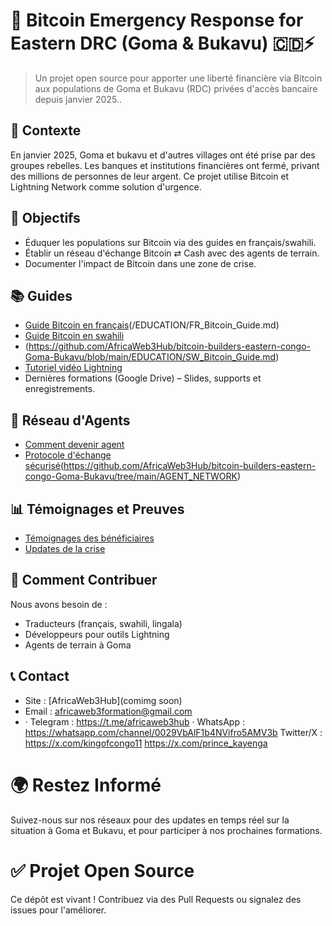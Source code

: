 # 🚨 Bitcoin Emergency Response for Eastern DRC (Goma & Bukavu) 🇨🇩⚡


> Un projet open source pour apporter une liberté financière via Bitcoin aux populations de Goma et Bukavu (RDC) privées d'accès bancaire depuis janvier 2025..

## 🚨 Contexte
En janvier 2025, Goma et bukavu et d'autres villages ont été prise par des groupes rebelles. Les banques et institutions financières ont fermé, privant des millions de personnes de leur argent. Ce projet utilise Bitcoin et Lightning Network comme solution d'urgence.

## 🎯 Objectifs
- Éduquer les populations sur Bitcoin via des guides en français/swahili.
- Établir un réseau d'échange Bitcoin ⇄ Cash avec des agents de terrain.
- Documenter l'impact de Bitcoin dans une zone de crise.

## 📚 Guides
- [Guide Bitcoin en français](https://github.com/AfricaWeb3Hub/bitcoin-builders-eastern-congo-Goma-Bukavu/blob/main/%C3%89ducation/FR%20bitcoin_Guide.md)(/EDUCATION/FR_Bitcoin_Guide.md)
- [Guide Bitcoin en swahili](/EDUCATION/SW_Bitcoin_Guide.md)
- (https://github.com/AfricaWeb3Hub/bitcoin-builders-eastern-congo-Goma-Bukavu/blob/main/EDUCATION/SW_Bitcoin_Guide.md)
- [Tutoriel vidéo Lightning](/EDUCATION/Lightning_Demo.mp4)
- Dernières formations (Google Drive) – Slides, supports et enregistrements.

## 👥 Réseau d'Agents
- [Comment devenir agent](/AGENT_NETWORK/Agent_Onboarding.md)
- [Protocole d'échange sécurisé](/AGENT_NETWORK/Exchange_Protocol.md)(https://github.com/AfricaWeb3Hub/bitcoin-builders-eastern-congo-Goma-Bukavu/tree/main/AGENT_NETWORK)

## 📊 Témoignages et Preuves
- [Témoignages des bénéficiaires](/COMMUNITY/Testimonials.md)
- [Updates de la crise](/COMMUNITY/Crisis_Updates.md)

## 🤝 Comment Contribuer
Nous avons besoin de :
- Traducteurs (français, swahili, lingala)
- Développeurs pour outils Lightning
- Agents de terrain à Goma

## 📞 Contact
- Site : [AfricaWeb3Hub](comimg soon)
- Email : africaweb3formation@gmail.com
- · Telegram : https://t.me/africaweb3hub
· WhatsApp : https://whatsapp.com/channel/0029VbAlF1b4NVifro5AMV3b
  Twitter/X : https://x.com/kingofcongo11
https://x.com/prince_kayenga
# 🌍 Restez Informé

Suivez-nous sur nos réseaux pour des updates en temps réel sur la situation à Goma et Bukavu, et pour participer à nos prochaines formations.

# ✅ Projet Open Source

Ce dépôt est vivant ! Contribuez via des Pull Requests ou signalez des issues pour l'améliorer.
